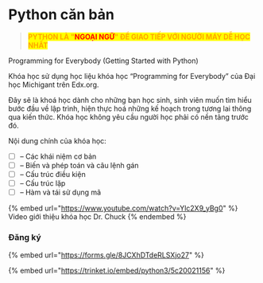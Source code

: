 # Python căn bản

> <mark style="color:orange;">**PYTHON LÀ "**</mark><mark style="color:red;">**NGOẠI NGỮ**</mark><mark style="color:orange;">**" ĐỂ GIAO TIẾP VỚI NGƯỜI MÁY DỄ HỌC NHẤT**</mark>

Programming for Everybody (Getting Started with Python)&#x20;

Khóa học sử dụng học liệu khóa học “Programming for Everybody” của Đại học Michigant trên Edx.org.&#x20;

Đây sẽ là khoá học dành cho những bạn học sinh, sinh viên muốn tìm hiểu bước đầu về lập trình, hiện thực hoá những kế hoạch trong tương lai thông qua kiến thức. Khóa học không yêu cầu người học phải có nền tảng trước đó.&#x20;

Nội dung chính của khóa học:&#x20;

* [ ] – Các khái niệm cơ bản&#x20;
* [ ] – Biến và phép toán và câu lệnh gán&#x20;
* [ ] – Cấu trúc điều kiện&#x20;
* [ ] – Cấu trúc lặp&#x20;
* [ ] – Hàm và tái sử dụng mã

{% embed url="https://www.youtube.com/watch?v=Ylc2X9_yBg0" %}
Video giới thiệu khóa học Dr. Chuck
{% endembed %}

### Đăng ký

{% embed url="https://forms.gle/8JCXhDTdeRLSXjo27" %}

{% embed url="https://trinket.io/embed/python3/5c20021156" %}

